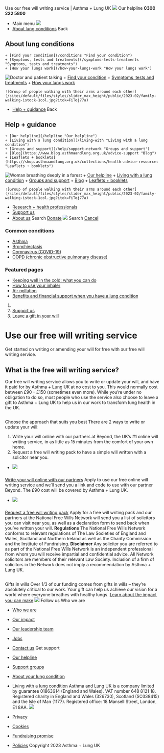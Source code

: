 
Use our free will writing service | Asthma + Lung UK
 [![](/themes/custom/asthma-lung-uk/images/aluk-logo.png)](/ "Homepage")
 Our helpline **0300 222 5800**
* Main menu
![](/wingsuit/asthma-lung-uk/images/aluk-logo.png)
* [About lung conditions](#about "About lung conditions")
 Back
 
## About lung conditions
	+ [Find your condition](/conditions "Find your condition")
	+ [Symptoms, tests and treatments](/symptoms-tests-treatments "Symptoms, tests and treatments")
	+ [How your lungs work](/how-your-lungs-work "How your lungs work")
![Doctor and patient talking](/sites/default/files/styles/slider_max_height/public/2023-02/119589.jpg?itok=IfMKqhqJ)
	+ [Find your condition](/conditions)
	+ [Symptoms, tests and treatments](/symptoms-tests-treatments)
	+ [How your lungs work](/how-your-lungs-work)
	
	
	![Group of people walking with their arms around each other](/sites/default/files/styles/slider_max_height/public/2023-02/family-walking-istock-1col.jpg?itok=FiToj77a)
* [Help + guidance](#get-support "Help + guidance")
 Back
 
## Help + guidance
	+ [Our helpline](/helpline "Our helpline")
	+ [Living with a lung condition](/living-with "Living with a lung condition")
	+ [Groups and support](/help/support-network "Groups and support")
	+ [Blog](https://www.blog.asthmaandlung.org.uk/advice-support "Blog")
	+ [Leaflets + booklets](https://shop.asthmaandlung.org.uk/collections/health-advice-resources "Leaflets + booklets")
![Woman breathing deeply in a forest](/sites/default/files/styles/slider_max_height/public/2023-02/A%2BLUK%20Generic73.jpg?itok=IY-jWei3)
	+ [Our helpline](/helpline)
	+ [Living with a lung condition](/living-with)
	+ [Groups and support](/help/support-network)
	+ [Blog](https://www.blog.asthmaandlung.org.uk/advice-support)
	+ [Leaflets + booklets](https://shop.asthmaandlung.org.uk/collections/health-advice-resources "Leaflets and booklets about lung conditions")
	
	
	![Group of people walking with their arms around each other](/sites/default/files/styles/slider_max_height/public/2023-02/family-walking-istock-1col.jpg?itok=FiToj77a)
* [Research + health professionals](/research-health-professionals "Research + health professionals")
* [Support us](/support-us "Support us")
* [About us](/about-us "About us")
Search
[Donate](https://action.asthmaandlung.org.uk/page/99720/donate/1?ea_tracking_id=General_WebsiteALUK_Header_Regular "Donate") 
 [![](/themes/custom/asthma-lung-uk/images/aluk-logo.png)](/ "Homepage")
Search
[Cancel](#)
### Common conditions
* [Asthma](/conditions/asthma)
* [Bronchiectasis](/conditions/bronchiectasis)
* [Coronavirus (COVID-19)](/conditions/coronavirus)
* [COPD (chronic obstructive pulmonary disease)](/conditions/copd-chronic-obstructive-pulmonary-disease)
### Featured pages
* [Keeping well in the cold: what you can do](/living-with/cold-weather)
* [How to use your inhaler](/living-with/inhaler-videos)
* [Air pollution](/living-with/air-pollution)
* [Benefits and financial support when you have a lung condition](/living-with/benefits)
1. 
3. [Support us](/support-us)
5. [Leave a gift in your will](/support-us/leave-gift-your-will)
# Use our free will writing service
Get started on writing or amending your will for free with our free will writing service.
## What is the free will writing service?
Our free will writing service allows you to write or update your will, and have it paid for by Asthma + Lung UK at no cost to you. This would normally cost between £90 - £150 (sometimes even more).
While you’re under no obligation to do so, most people who use the service also choose to leave a gift to Asthma + Lung UK to help us in our work to transform lung health in the UK.
## 
 Choose the approach that suits you best
There are 2 ways to write or update your will:
1. Write your will online with our partners at Beyond, the UK’s #1 online will writing service, in as little as 15 minutes from the comfort of your own home.
2. Request a free will writing pack to have a simple will written with a solicitor near you.
* ![](/sites/default/files/styles/listing_image_mobile_x1/public/will%20writing%20box.jpg?h=9b087389&itok=s5o5A5bk)
### 
 [Write your will online with our partners](https://action.asthmaandlung.org.uk/page/106097/data/1?ea_tracking_id=LegFreeWillOnlineBLF)
Apply to use our free online will writing service and we’ll send you a link and code to use with our partner Beyond. The £90 cost will be covered by Asthma + Lung UK.
* ![](/sites/default/files/styles/listing_image_mobile_x1/public/writing-a-will-MASTER.jpg?h=9b087389&itok=q1Hg6r3G)
### 
 [Request a free will writing pack](https://action.asthmaandlung.org.uk/page/106099/data/1?ea_tracking_id=LegWritingPackBLF)
Apply for a free will writing pack and our partners at the National Free Wills Network will send you a list of solicitors you can visit near you, as well as a declaration form to send back when you’ve written your will.
**Regulations**
The National Free Wills Network conforms to relevant regulations of The Law Societies of England and Wales, Scotland and Northern Ireland as well as the Charity Commission and the Institute of Fundraising.
**Disclaimer**
Any solicitor you are referred to as part of the National Free Wills Network is an independent professional from whom you will receive impartial and confidential advice. All Network solicitors are members of their relevant Law Society. Inclusion of a firm of solicitors in the Network does not imply a recommendation by Asthma + Lung UK.
## 
 Gifts in wills
Over 1/3 of our funding comes from gifts in wills – they’re absolutely critical to our work. Your gift can help us achieve our vision for a world where everyone breathes with healthy lungs.
[Learn about the impact you can make](/support-us/leave-gift-your-will "Learn about the impact you can make") 
 [![](/sites/default/files/2023-01/footer-logo%20%281%29.png)](/ "Homepage")
Follow us
 Who we are
 
* [Who we are](/about-us/who-we-are)
* [Our impact](/about-us/our-impact)
* [Our leadership team](/about-us/our-leadership-team)
* [Jobs](/work-us)
* [Contact us](/about-us/contact-us)
 Get support
 
* [Our helpline](/helpline)
* [Support groups](/help/support-network)
* [About your lung condition](/conditions)
* [Living with a lung condition](/living-with)
Asthma and Lung UK is a company limited by guarantee 01863614 (England and Wales). VAT number 648 8121 18.
Registered charity in England and Wales (326730), Scotland (SC038415) and the Isle of Man (1177). Registered office: 18 Mansell Street, London, E1 8AA.
[![](/sites/default/files/2023-01/reg-logo%20%281%29.png)](https://www.fundraisingregulator.org.uk)
![]()
![]()
* [Privacy](/privacy-policy)
* [Cookies](/cookies-how-we-use-them)
* [Fundraising promise](/fundraising-promise)
* [Policies](/about-us/policies)
 Copyright 2023 Asthma + Lung UK
 
